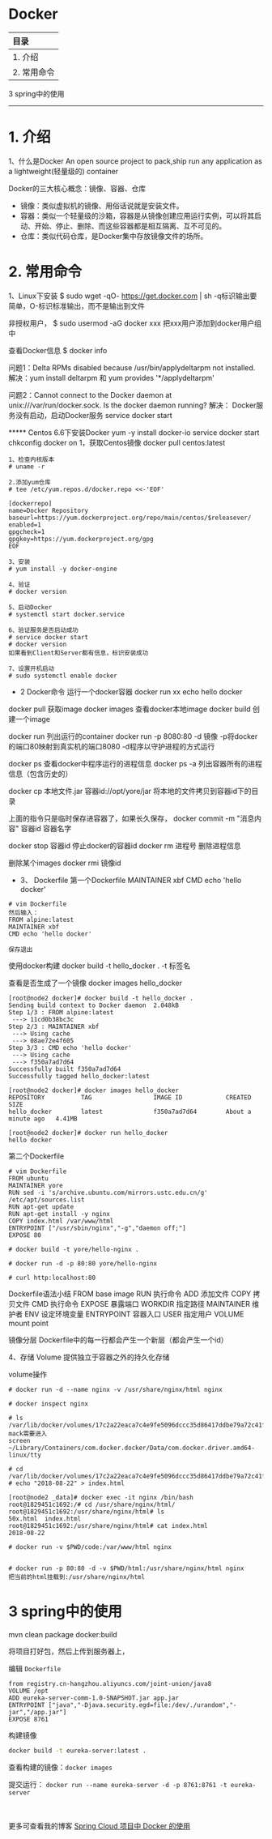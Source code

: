 Docker
====

目录 |
:---- |
1. 介绍 |
2. 常用命令 |
3 spring中的使用


**********


# 1. 介绍
1、什么是Docker
  An open source project to pack,ship 
  run any application as a lightweight(轻量级的) container
  
Docker的三大核心概念：镜像、容器、仓库
* 镜像：类似虚拟机的镜像、用俗话说就是安装文件。
* 容器：类似一个轻量级的沙箱，容器是从镜像创建应用运行实例，可以将其启动、开始、停止、删除、而这些容器都是相互隔离、互不可见的。
* 仓库：类似代码仓库，是Docker集中存放镜像文件的场所。


# 2. 常用命令
1、Linux下安装
  $ sudo wget -qO- https://get.docker.com | sh
  -q标识输出要简单，O-标识标准输出，而不是输出到文件
  
  非授权用户，
  $ sudo usermod -aG docker xxx 
  把xxx用户添加到docker用户组中
  
  查看Docker信息
  $ docker info 
  
  问题1：Delta RPMs disabled because /usr/bin/applydeltarpm not installed.
  解决：yum install deltarpm 和 yum provides '*/applydeltarpm'
  
  问题2：Cannot connect to the Docker daemon at unix:///var/run/docker.sock. Is the docker daemon running?
  解决： Docker服务没有启动，启动Docker服务 service docker start

***** Centos 6.6下安装Docker
yum -y install docker-io
service docker start
chkconfig docker on
1，获取Centos镜像
   docker pull centos:latest
  
```
1、检查内核版本
# uname -r

2.添加yum仓库
# tee /etc/yum.repos.d/docker.repo <<-'EOF'

[dockerrepo]
name=Docker Repository
baseurl=https://yum.dockerproject.org/repo/main/centos/$releasever/
enabled=1
gpgcheck=1
gpgkey=https://yum.dockerproject.org/gpg
EOF

3、安装
# yum install -y docker-engine

4、验证
# docker version

5、启动Docker
# systemctl start docker.service

6、验证服务是否启动成功
# service docker start
# docker version
如果看到Client和Server都有信息，标识安装成功

7、设置开机启动
# sudo systemctl enable docker

```

* 2 Docker命令
运行一个docker容器
docker run xx echo hello docker

docker pull
    获取image
docker images
    查看docker本地image
docker build
    创建一个image

docker run
    列出运行的container
docker run -p 8080:80 -d 镜像
    -p将docker的端口80映射到真实机的端口8080
    -d程序以守护进程的方式运行

docker ps
    查看docker中程序运行的进程信息
docker ps -a
    列出容器所有的进程信息（包含历史的）

docker cp 本地文件.jar 容器id://opt/yore/jar
    将本地的文件拷贝到容器id下的目录

上面的指令只是临时保存进容器了，如果长久保存，
docker commit -m "消息内容" 容器id 容器名字

docker stop 容器id
    停止docker的容器id
docker rm 进程号
    删除进程信息

删除某个images
    docker rmi 镜像id
    
* 3、 Dockerfile
 第一个Dockerfile
 MAINTAINER xbf
 CMD echo 'hello docker'
```
# vim Dockerfile
然后输入： 
FROM alpine:latest
MAINTAINER xbf
CMD echo 'hello docker'

保存退出
```
使用docker构建
docker build -t hello_docker .
  -t 标签名
  
查看是否生成了一个镜像
docker images hello_docker
```
[root@node2 docker]# docker build -t hello_docker .
Sending build context to Docker daemon  2.048kB
Step 1/3 : FROM alpine:latest
 ---> 11cd0b38bc3c
Step 2/3 : MAINTAINER xbf
 ---> Using cache
 ---> 08ae72e4f605
Step 3/3 : CMD echo 'hello docker'
 ---> Using cache
 ---> f350a7ad7d64
Successfully built f350a7ad7d64
Successfully tagged hello_docker:latest

[root@node2 docker]# docker images hello_docker
REPOSITORY          TAG                 IMAGE ID            CREATED              SIZE
hello_docker        latest              f350a7ad7d64        About a minute ago   4.41MB

[root@node2 docker]# docker run hello_docker
hello docker
```

 第二个Dockerfile
  
```
# vim Dockerfile
FROM ubuntu
MAINTAINER yore
RUN sed -i 's/archive.ubuntu.com/mirrors.ustc.edu.cn/g' /etc/apt/sources.list
RUN apt-get update
RUN apt-get install -y nginx
COPY index.html /var/www/html
ENTRYPOINT ["/usr/sbin/nginx","-g","daemon off;"]
EXPOSE 80

# docker build -t yore/hello-nginx .

# docker run -d -p 80:80 yore/hello-nginx

# curl http:localhost:80

``` 

 Dockerfile语法小结
FROM        base image
RUN         执行命令
ADD         添加文件
COPY        拷贝文件
CMD         执行命令
EXPOSE      暴露端口
WORKDIR     指定路径
MAINTAINER  维护者
ENV         设定环境变量
ENTRYPOINT  容器入口
USER        指定用户
VOLUME      mount point

 镜像分层
Dockerfile中的每一行都会产生一个新层（都会产生一个id）


 4、存储
Volume
  提供独立于容器之外的持久化存储
  
volume操作
```
# docker run -d --name nginx -v /usr/share/nginx/html nginx

# docker inspect nginx

# ls /var/lib/docker/volumes/17c2a22eaca7c4e9fe5096dccc35d86417ddbe79a72c41f6d43f53372bd28717/_data
mack需要进入
screen ~/Library/Containers/com.docker.docker/Data/com.docker.driver.amd64-linux/tty

# cd /var/lib/docker/volumes/17c2a22eaca7c4e9fe5096dccc35d86417ddbe79a72c41f6d43f53372bd28717/_data
# echo "2018-08-22" > index.html

[root@node2 _data]# docker exec -it nginx /bin/bash
root@1829451c1692:/# cd /usr/share/nginx/html/
root@1829451c1692:/usr/share/nginx/html# ls
50x.html  index.html
root@1829451c1692:/usr/share/nginx/html# cat index.html
2018-08-22

```

```
# docker run -v $PWD/code:/var/www/html nginx


# docker run -p 80:80 -d -v $PWD/html:/usr/share/nginx/html nginx
把当前的html挂载到:/usr/share/nginx/html

```
 


# 3 spring中的使用



mvn clean package docker:build

将项目打好包，然后上传到服务器上，

编辑 `Dockerfile`
```
from registry.cn-hangzhou.aliyuncs.com/joint-union/java8
VOLUME /opt
ADD eureka-server-comm-1.0-SNAPSHOT.jar app.jar
ENTRYPOINT ["java","-Djava.security.egd=file:/dev/./urandom","-jar","/app.jar"]
EXPOSE 8761
```

构建镜像
```bash
docker build -t eureka-server:latest .
```

查看构建的镜像：`docker images`

提交运行： `docker run --name eureka-server -d -p 8761:8761 -t eureka-server`



<br/><br/>
更多可查看我的博客 [Spring Cloud 项目中 Docker 的使用](https://blog.csdn.net/github_39577257/article/details/95250521)


